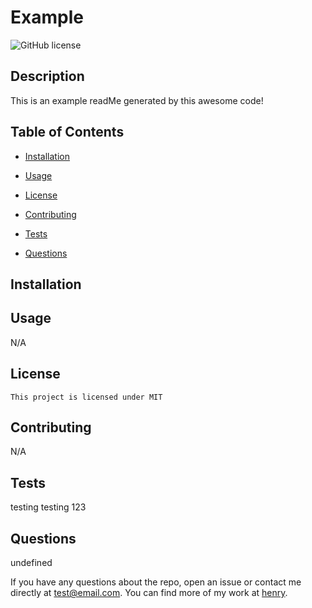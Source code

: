 
# Example

  ![GitHub license](https://img.shields.io/badge/license-MIT-blue.svg)

  ## Description 
  This is an example readMe generated by this awesome code! 

  ## Table of Contents

  * [Installation](#installation)

  * [Usage](#usage)
     
   * [License](#license)


  * [Contributing](#contributing)

  * [Tests](#tests)

  * [Questions](#questions)

  ## Installation
  

  ## Usage
  N/A
  ## License
    This project is licensed under MIT
  ## Contributing
  N/A

  ## Tests
  testing testing 123

  ## Questions
  undefined

  If you have any questions about the repo, open an issue or contact me directly at test@email.com. You can find more of my work at [henry](https://github.com/henry/).


